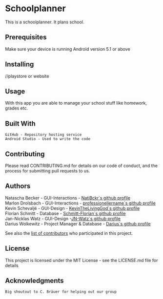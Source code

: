 # Schoolplanner

This is a schoolplanner. It plans school.

## Prerequisites

Make sure your device is running Android version 5.1 or above

## Installing

//playstore or website

## Usage

With this app you are able to manage your school stuff like homework, grades etc.

## Built With

    GitHub - Repository hosting service
    Android Studio - Used to write the code

## Contributing

Please read CONTRIBUTING.md for details on our code of conduct, and the process for submitting pull requests to us.

## Authors

Natascha Becker - GUI-Interactions - [NatiBckr´s github profile](https://github.com/NatiBckr)  
Marlon Drolsbach - GUI-Interactions - [professionellername´s github profile](https://github.com/professionellername)  
Kevin Schevaljé - GUI-Design - [KevinTheLivingGod´s github profile](https://github.com/KevinTheLivingGod)  
Florian Schmitt - Database - [Schmitt-Florian´s github profile](https://github.com/Schmitt-Florian)  
Jan-Nicklas Watz - GUI-Design -[JN-Watz´s github profile](https://github.com/JN-Watz)  
Darius Wolkewitz - Project Manager & Database - [Darius´s github profile](https://github.com/DWolkewitz)  

See also the [list of contributors](https://github.com/Schmitt-Florian/SchoolPlanner/graphs/contributors) who participated in this project.

## License

This project is licensed under the MIT License - see the LICENSE.md file for details
## Acknowledgments

    Big shoutout to C. Bräuer for helping out our group
